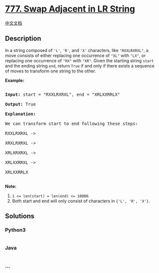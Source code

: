 # [777. Swap Adjacent in LR String](https://leetcode.com/problems/swap-adjacent-in-lr-string)

[中文文档](/solution/0700-0799/0777.Swap%20Adjacent%20in%20LR%20String/README.md)

## Description

<p>In a string composed of <code>&#39;L&#39;</code>, <code>&#39;R&#39;</code>, and <code>&#39;X&#39;</code> characters, like <code>&quot;RXXLRXRXL&quot;</code>, a move consists of either replacing one occurrence of <code>&quot;XL&quot;</code> with <code>&quot;LX&quot;</code>, or replacing one occurrence of <code>&quot;RX&quot;</code> with <code>&quot;XR&quot;</code>. Given the starting string <code>start</code> and the ending string <code>end</code>, return <code>True</code> if and only if there exists a sequence of moves to transform one string to the other.</p>

<p><strong>Example:</strong></p>

<pre>

<strong>Input:</strong> start = &quot;RXXLRXRXL&quot;, end = &quot;XRLXXRRLX&quot;

<strong>Output:</strong> True

<strong>Explanation:</strong>

We can transform start to end following these steps:

RXXLRXRXL -&gt;

XRXLRXRXL -&gt;

XRLXRXRXL -&gt;

XRLXXRRXL -&gt;

XRLXXRRLX

</pre>

<p><strong>Note:</strong></p>

<ol>
    <li><code>1 &lt;= len(start) = len(end) &lt;= 10000</code>.</li>
    <li>Both start and end will only consist of characters in <code>{&#39;L&#39;, &#39;R&#39;, &#39;X&#39;}</code>.</li>
</ol>

## Solutions

<!-- tabs:start -->

### **Python3**

```python

```

### **Java**

```java

```

### **...**

```

```

<!-- tabs:end -->
